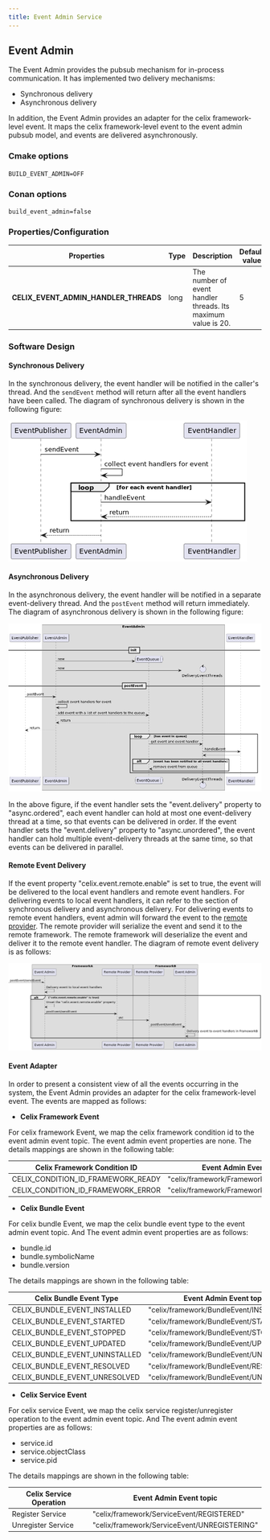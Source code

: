 ```yaml
---
title: Event Admin Service
---
```


<!--
Licensed to the Apache Software Foundation (ASF) under one or more
contributor license agreements.  See the NOTICE file distributed with
this work for additional information regarding copyright ownership.
The ASF licenses this file to You under the Apache License, Version 2.0
(the "License"); you may not use this file except in compliance with
the License.  You may obtain a copy of the License at
   
    http://www.apache.org/licenses/LICENSE-2.0

Unless required by applicable law or agreed to in writing, software
distributed under the License is distributed on an "AS IS" BASIS,
WITHOUT WARRANTIES OR CONDITIONS OF ANY KIND, either express or implied.
See the License for the specific language governing permissions and
limitations under the License.
-->

## Event Admin

The Event Admin provides the pubsub mechanism for in-process communication. It has implemented two delivery mechanisms:
- Synchronous delivery
- Asynchronous delivery

In addition, the Event Admin provides an adapter for the celix framework-level event. It maps the celix framework-level event to the
event admin pubsub model, and events are delivered asynchronously.

### Cmake options

    BUILD_EVENT_ADMIN=OFF

### Conan options

    build_event_admin=false

### Properties/Configuration

| **Properties**                         | **Type** | **Description**                                               | **Default value** |
|----------------------------------------|----------|---------------------------------------------------------------|-----|
| **CELIX_EVENT_ADMIN_HANDLER_THREADS**  | long     | The number of event handler threads. Its maximum value is 20. | 5   |

### Software Design

#### Synchronous Delivery

In the synchronous delivery, the event handler will be notified in the caller's thread. And the `sendEvent` method will return after all the event handlers have been called.
The diagram of synchronous delivery is shown in the following figure:

![sync_delivery_seq.png](diagrams/sync_delivery_seq.png)

#### Asynchronous Delivery

In the asynchronous delivery, the event handler will be notified in a separate event-delivery thread. And the `postEvent` method will return immediately.
The diagram of asynchronous delivery is shown in the following figure:

![sync_delivery_seq.png](diagrams/async_delivery_seq.png)

In the above figure, if the event handler sets the "event.delivery" property to "async.ordered", each event handler can hold 
at most one event-delivery thread at a time, so that events can be delivered in order. If the event handler sets the 
"event.delivery" property to "async.unordered", the event handler can hold multiple event-delivery threads at the same 
time, so that events can be delivered in parallel.

#### Remote Event Delivery

If the event property "celix.event.remote.enable" is set to true, the event will be delivered to the local event handlers
and remote event handlers. For delivering events to local event handlers, it can refer to the section of synchronous delivery
and asynchronous delivery. For delivering events to remote event handlers, event admin will forward the event to the 
[remote provider](../remote_provider/README.md). The remote provider will serialize the event and send it to the remote framework.
The remote framework will deserialize the event and deliver it to the remote event handler. The diagram of remote event delivery
is as follows:

![remote_delivery_seq.png](diagrams/remote_event_delivery_seq.png)


#### Event Adapter

In order to present a consistent view of all the events occurring in the system, the Event Admin provides an adapter for the celix framework-level event.
The events are mapped as follows:

- **Celix Framework Event**

For celix framework Event, we map the celix framework condition id to the event admin event topic. The event admin event properties are none.
The details mappings are shown in the following table:

| Celix Framework Condition ID       | Event Admin Event topic                  |
|------------------------------------|------------------------------------------|
| CELIX_CONDITION_ID_FRAMEWORK_READY | "celix/framework/FrameworkEvent/STARTED" |
| CELIX_CONDITION_ID_FRAMEWORK_ERROR | "celix/framework/FrameworkEvent/ERROR"   |

- **Celix Bundle Event**

For celix bundle Event, we map the celix bundle event type to the event admin event topic. And The event admin event properties are as follows:
- bundle.id
- bundle.symbolicName
- bundle.version

The details mappings are shown in the following table:

| Celix Bundle Event Type        | Event Admin Event topic                   |
|--------------------------------|-------------------------------------------|
| CELIX_BUNDLE_EVENT_INSTALLED   | "celix/framework/BundleEvent/INSTALLED"   |
| CELIX_BUNDLE_EVENT_STARTED     | "celix/framework/BundleEvent/STARTED"     |
| CELIX_BUNDLE_EVENT_STOPPED     | "celix/framework/BundleEvent/STOPPED"     |
| CELIX_BUNDLE_EVENT_UPDATED     | "celix/framework/BundleEvent/UPDATED"     |
| CELIX_BUNDLE_EVENT_UNINSTALLED | "celix/framework/BundleEvent/UNINSTALLED" |
| CELIX_BUNDLE_EVENT_RESOLVED    | "celix/framework/BundleEvent/RESOLVED"    |
| CELIX_BUNDLE_EVENT_UNRESOLVED  | "celix/framework/BundleEvent/UNRESOLVED"  |

- **Celix Service Event**

For celix service Event, we map the celix service register/unregister operation to the event admin event topic. And The event admin event properties are as follows:
- service.id
- service.objectClass
- service.pid

The details mappings are shown in the following table:

| Celix Service Operation | Event Admin Event topic                       |
|-------------------------|-----------------------------------------------|
| Register Service        | "celix/framework/ServiceEvent/REGISTERED"     |
| Unregister Service      | "celix/framework/ServiceEvent/UNREGISTERING"  |